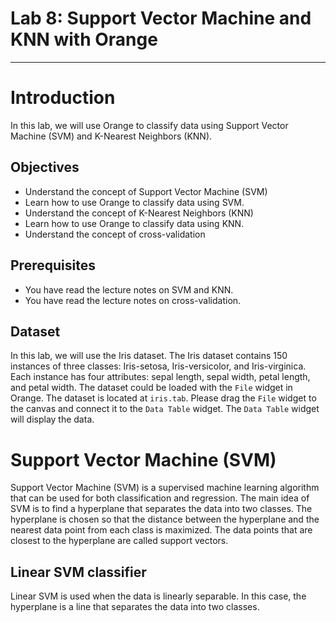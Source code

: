# Lab 8: Support Vector Machine and KNN with Orange

---

# Introduction

In this lab, we will use Orange to classify data using Support Vector Machine (SVM) and K-Nearest Neighbors (KNN).

## Objectives

- Understand the concept of Support Vector Machine (SVM)
- Learn how to use Orange to classify data using SVM.
- Understand the concept of K-Nearest Neighbors (KNN)
- Learn how to use Orange to classify data using KNN.
- Understand the concept of cross-validation

## Prerequisites

- You have read the lecture notes on SVM and KNN.
- You have read the lecture notes on cross-validation.

## Dataset

In this lab, we will use the Iris dataset. The Iris dataset contains 150 instances of three classes: Iris-setosa, Iris-versicolor, and Iris-virginica. Each instance has four attributes: sepal length, sepal width, petal length, and petal width. The dataset could be loaded with the `File` widget in Orange. The dataset is located at `iris.tab`. Please drag the `File` widget to the canvas and connect it to the `Data Table` widget. The `Data Table` widget will display the data.

# Support Vector Machine (SVM)

Support Vector Machine (SVM) is a supervised machine learning algorithm that can be used for both classification and regression. The main idea of SVM is to find a hyperplane that separates the data into two classes. The hyperplane is chosen so that the distance between the hyperplane and the nearest data point from each class is maximized. The data points that are closest to the hyperplane are called support vectors.

## Linear SVM classifier

Linear SVM is used when the data is linearly separable. In this case, the hyperplane is a line that separates the data into two classes.
